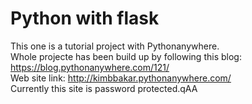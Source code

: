 # Python with flask

This one is a tutorial project with Pythonanywhere.</br>
Whole projecte has been build up by following this blog: https://blog.pythonanywhere.com/121/</br>
Web site link: http://kimbbakar.pythonanywhere.com/ </br>
Currently this site is password protected.qAA</br>
